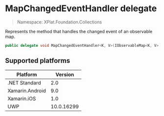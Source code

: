 # MapChangedEventHandler delegate

> Namespace: XPlat.Foundation.Collections

Represents the method that handles the changed event of an observable map.

```csharp
public delegate void MapChangedEventHandler<K, V>(IObservableMap<K, V>, IMapChangedEventArgs<K>)
```

## Supported platforms

| Platform | Version |
| --- | --- |
| .NET Standard | 2.0 |
| Xamarin.Android | 9.0 |
| Xamarin.iOS  | 1.0 |
| UWP | 10.0.16299 | 